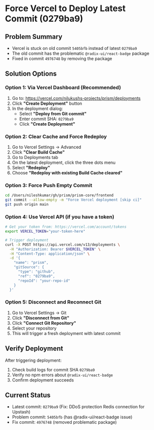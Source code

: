 # Force Vercel to Deploy Latest Commit (0279ba9)

## Problem Summary
- Vercel is stuck on old commit `5405bfb` instead of latest `0279ba9`
- The old commit has the problematic `@radix-ui/react-badge` package
- Fixed in commit `4976748` by removing the package

## Solution Options

### Option 1: Via Vercel Dashboard (Recommended)
1. Go to: https://vercel.com/nilukushs-projects/prism/deployments
2. Click **"Create Deployment"** button
3. In the deployment dialog:
   - Select **"Deploy from Git commit"**
   - Enter commit SHA: `0279ba9`
   - Click **"Create Deployment"**

### Option 2: Clear Cache and Force Redeploy
1. Go to Vercel Settings → Advanced
2. Click **"Clear Build Cache"**
3. Go to Deployments tab
4. On the latest deployment, click the three dots menu
5. Select **"Redeploy"**
6. Choose **"Redeploy with existing Build Cache cleared"**

### Option 3: Force Push Empty Commit
```bash
cd /Users/nileshkumar/gh/prism/prism-core/frontend
git commit --allow-empty -m "Force Vercel deployment [skip ci]"
git push origin main
```

### Option 4: Use Vercel API (if you have a token)
```bash
# Get your token from: https://vercel.com/account/tokens
export VERCEL_TOKEN="your-token-here"

# Trigger deployment
curl -X POST https://api.vercel.com/v13/deployments \
  -H "Authorization: Bearer $VERCEL_TOKEN" \
  -H "Content-Type: application/json" \
  -d '{
    "name": "prism",
    "gitSource": {
      "type": "github",
      "ref": "0279ba9",
      "repoId": "your-repo-id"
    }
  }'
```

### Option 5: Disconnect and Reconnect Git
1. Go to Vercel Settings → Git
2. Click **"Disconnect from Git"**
3. Click **"Connect Git Repository"**
4. Select your repository
5. This will trigger a fresh deployment with latest commit

## Verify Deployment
After triggering deployment:
1. Check build logs for commit SHA `0279ba9`
2. Verify no npm errors about `@radix-ui/react-badge`
3. Confirm deployment succeeds

## Current Status
- Latest commit: `0279ba9` (Fix: DDoS protection Redis connection for Upstash)
- Problem commit: `5405bfb` (has @radix-ui/react-badge issue)
- Fix commit: `4976748` (removed problematic package)